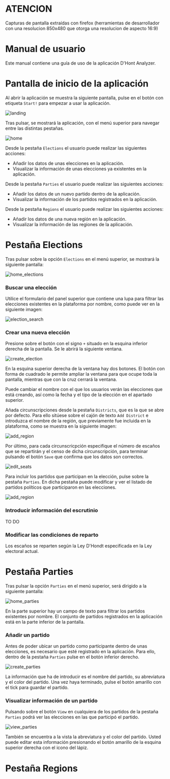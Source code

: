 # ATENCION
Capturas de pantalla extraídas con firefox (herramientas de desarrollador con una resolucion 850x480 que otorga una resolucion de aspecto 16:9)
# Manual de usuario

Este manual contiene una guía de uso de la aplicación D'Hont Analyzer.

# Pantalla de inicio de la aplicación

Al abrir la aplicación se muestra la siguiente pantalla, pulse en el botón con etiqueta `Start!` para empezar a usar la aplicación.

![landing](image/landing.png)

Tras pulsar, se mostrará la aplicación, con el menú superior para navegar entre las distintas pestañas.

![home](image/home.png)

Desde la pestaña `Elections` el usuario puede realizar las siguientes acciones:

- Añadir los datos de unas elecciones en la aplicación.
- Visualizar la información de unas elecciones ya existentes en la aplicación.

Desde la pestaña `Parties` el usuario puede realizar las siguientes acciones:

- Añadir los datos de un nuevo partido dentro de la aplicación.
- Visualizar la información de los partidos registrados en la aplicación.

Desde la pestaña `Regions` el usuario puede realizar las siguientes acciones:

- Añadir los datos de una nueva región en la aplicación.
- Visualizar la información de las regiones de la aplicación.

# Pestaña Elections

Tras pulsar sobre la opción `Elections` en el menú superior, se mostrará la siguiente pantalla:

![home_elections](image/main_elections.png)

### Buscar una elección

Utilice el formulario del panel superior que contiene una lupa para filtrar las elecciones existentes en la plataforma por nombre, como puede ver en la siguiente imagen:

![election_search](image/search_elections.png)

### Crear una nueva elección

Presione sobre el botón con el signo `+` situado en la esquina inferior derecha de la pantalla. Se le abrirá la siguiente ventana.

![create_election](image/create_elections.png)

En la esquina superior derecha de la ventana hay dos botones. El botón con forma de cuadrado le permite ampliar la ventana para que ocupe toda la pantalla, mientras que con la cruz cerrará la ventana.

Puede cambiar el nombre con el que los usuarios verán las elecciones que está creando, así como la fecha y el tipo de la elección en el apartado superior.

Añada circunscripciones desde la pestaña `Districts`, que es la que se abre por defecto. Para ello sitúese sobre el cajón de texto `Add District` e introduzca el nombre de la región, que previamente fue incluida en la plataforma, como se muestra en la siguiente imagen:

![add_region](image/add_region_elections.png)

Por último, para cada circunscricpción especifique el número de escaños que se repartirán y el censo de dicha circunscripción, para terminar pulsando el botón `Save` que confirma que los datos son correctos.

![edit_seats](image/edit_seats_elections.png)

Para incluir los partidos que participan en la elección, pulse sobre la pestaña `Parties`. En dicha pestaña puede modificar y ver el listado de  partidos políticos que participaron en las elecciones.

![add_region](image/add_parties_elections.png)

### Introducir información del escrutinio

TO DO

### Modificar las condiciones de reparto

Los escaños se reparten según la Ley D'Hondt especificada en la Ley electoral actual. 

# Pestaña Parties

Tras pulsar la opción `Parties` en el menú superior, será dirigido a la siguiente pantalla:

![home_parties](image/main_parties.png)

En la parte superior hay un campo de texto para filtrar los partidos existentes por nombre. El conjunto de partidos registrados en la aplicación está en la parte inferior de la pantalla.

### Añadir un partido

Antes de poder ubicar un partido como participante dentro de unas elecciones, es necesario que esté registrado en la aplicación. Para ello, dentro de la pestaña `Parties` pulse en el botón inferior derecho.

![create_parties](image/create_parties.png)

La información que ha de introducir es el nombre del partido, su abreviatura y el color del partido. Una vez haya terminado, pulse el botón amarillo con el tick para guardar el partido.

### Visualizar información de un partido

Pulsando sobre el botón `View` en cualquiera de los partidos de la pestaña `Parties` podrá ver las elecciones en las que participó el partido.

![view_parties](image/view_parties.png)

También se encuentra a la vista la abreviatura y el color del partido. Usted puede editar esta información presionando el botón amarillo de la esquina superior derecha con el icono del lápiz.

# Pestaña Regions



